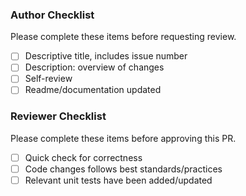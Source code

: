 ### Author Checklist
Please complete these items before requesting review.
- [ ] Descriptive title, includes issue number
- [ ] Description: overview of changes
- [ ] Self-review
- [ ] Readme/documentation updated

### Reviewer Checklist
Please complete these items before approving this PR.
- [ ] Quick check for correctness
- [ ] Code changes follows best standards/practices
- [ ] Relevant unit tests have been added/updated
